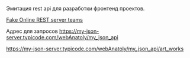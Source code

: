 Эмитация rest api для разработки фронтенд проектов.

[Fake Online REST server teams](https://my-json-server.typicode.com/)

Адрес для запросов https://my-json-server.typicode.com/webAnatoly/my_json_api

https://my-json-server.typicode.com/webAnatoly/my_json_api/art_works
